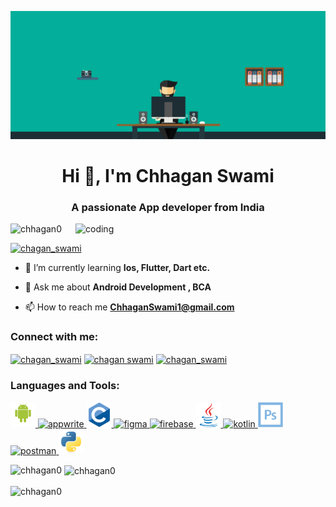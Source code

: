 ![logo](https://github.com/chhagan0/Chhagan0/blob/main/github.gif)
<h1 align="center">Hi 👋, I'm Chhagan Swami</h1>
<h3 align="center">A passionate App developer from India</h3>
<img align="right" alt="coding" width=400" src="https://user-images.githubusercontent.com/55389276/140866485-8fb1c876-9a8f-4d6a-98dc-08c4981eaf70.gif">

<p align="left"> <img src="https://komarev.com/ghpvc/?username=chhagan0&label=Profile%20views&color=0e75b6&style=flat" alt="chhagan0" /> </p>

<p align="left"> <a href="https://twitter.com/chagan_swami" target="blank"><img src="https://img.shields.io/twitter/follow/chagan_swami?logo=twitter&style=for-the-badge" alt="chagan_swami" /></a> </p>

- 🌱 I’m currently learning **Ios, Flutter, Dart etc.**

- 💬 Ask me about **Android Development , BCA**

- 📫 How to reach me **ChhaganSwami1@gmail.com**

<h3 align="left">Connect with me:</h3>
<p align="left">
<a href="https://twitter.com/chagan_swami" target="blank"><img align="center" src="https://raw.githubusercontent.com/rahuldkjain/github-profile-readme-generator/master/src/images/icons/Social/twitter.svg" alt="chagan_swami" height="30" width="40" /></a>
<a href="https://linkedin.com/in/chagan swami" target="blank"><img align="center" src="https://raw.githubusercontent.com/rahuldkjain/github-profile-readme-generator/master/src/images/icons/Social/linked-in-alt.svg" alt="chagan swami" height="30" width="40" /></a>
<a href="https://instagram.com/chagan_swami" target="blank"><img align="center" src="https://raw.githubusercontent.com/rahuldkjain/github-profile-readme-generator/master/src/images/icons/Social/instagram.svg" alt="chagan_swami" height="30" width="40" /></a>
</p>

<h3 align="left">Languages and Tools:</h3>
<p align="left"> <a href="https://developer.android.com" target="_blank" rel="noreferrer"> <img src="https://raw.githubusercontent.com/devicons/devicon/master/icons/android/android-original-wordmark.svg" alt="android" width="40" height="40"/> </a> <a href="https://appwrite.io" target="_blank" rel="noreferrer"> <img src="https://www.vectorlogo.zone/logos/appwriteio/appwriteio-icon.svg" alt="appwrite" width="40" height="40"/> </a> <a href="https://www.cprogramming.com/" target="_blank" rel="noreferrer"> <img src="https://raw.githubusercontent.com/devicons/devicon/master/icons/c/c-original.svg" alt="c" width="40" height="40"/> </a> <a href="https://www.figma.com/" target="_blank" rel="noreferrer"> <img src="https://www.vectorlogo.zone/logos/figma/figma-icon.svg" alt="figma" width="40" height="40"/> </a> <a href="https://firebase.google.com/" target="_blank" rel="noreferrer"> <img src="https://www.vectorlogo.zone/logos/firebase/firebase-icon.svg" alt="firebase" width="40" height="40"/> </a> <a href="https://www.java.com" target="_blank" rel="noreferrer"> <img src="https://raw.githubusercontent.com/devicons/devicon/master/icons/java/java-original.svg" alt="java" width="40" height="40"/> </a> <a href="https://kotlinlang.org" target="_blank" rel="noreferrer"> <img src="https://www.vectorlogo.zone/logos/kotlinlang/kotlinlang-icon.svg" alt="kotlin" width="40" height="40"/> </a> <a href="https://www.photoshop.com/en" target="_blank" rel="noreferrer"> <img src="https://raw.githubusercontent.com/devicons/devicon/master/icons/photoshop/photoshop-line.svg" alt="photoshop" width="40" height="40"/> </a> <a href="https://postman.com" target="_blank" rel="noreferrer"> <img src="https://www.vectorlogo.zone/logos/getpostman/getpostman-icon.svg" alt="postman" width="40" height="40"/> </a> <a href="https://www.python.org" target="_blank" rel="noreferrer"> <img src="https://raw.githubusercontent.com/devicons/devicon/master/icons/python/python-original.svg" alt="python" width="40" height="40"/> </a> </p>

<p><img align="left" src="https://github-readme-stats.vercel.app/api/top-langs?username=chhagan0&show_icons=true&locale=en&layout=compact" alt="chhagan0" /></p>

<p>&nbsp;<img align="center" src="https://github-readme-stats.vercel.app/api?username=chhagan0&show_icons=true&locale=en" alt="chhagan0" /></p>

<p><img align="center" src="https://github-readme-streak-stats.herokuapp.com/?user=chhagan0&" alt="chhagan0" /></p>

